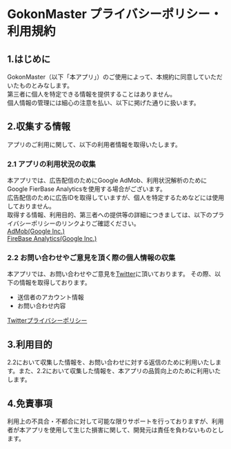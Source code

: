 # GokonMaster プライバシーポリシー・利用規約

## 1.はじめに
GokonMaster（以下「本アプリ」）のご使用によって、本規約に同意していただいたものとみなします。  
第三者に個人を特定できる情報を提供することはありません。  
個人情報の管理には細心の注意を払い、以下に掲げた通りに扱います。  

## 2.収集する情報
アプリのご利用に関して、以下の利用者情報を取得いたします。

### 2.1 アプリの利用状況の収集
本アプリでは、広告配信のためにGoogle AdMob、利用状況解析のためにGoogle FierBase Analyticsを使用する場合がございます。  
広告配信のために広告IDを取得していますが、個人を特定するためなどには使用しておりません。  
取得する情報、利用目的、第三者への提供等の詳細につきましては、以下のプライバシーポリシーのリンクよりご確認ください。  
[AdMob(Google Inc.)](https://policies.google.com/technologies/ads?hl=ja)  
[FireBase Analytics(Google Inc.)](https://policies.google.com/privacy?hl=ja%EF%BB%BF)

### 2.2 お問い合わせやご意見を頂く際の個人情報の収集
本アプリでは、お問い合わせやご意見を[Twitter](https://twitter.com/GokonMaster_)に頂いております。  
その際、以下の情報を取得しております。
* 送信者のアカウント情報
* お問い合わせ内容

[Twitterプライバシーポリシー](https://twitter.com/ja/privacy)

## 3.利用目的
2.2において収集した情報を、お問い合わせに対する返信のために利用いたします。また、2.2において収集した情報を、本アプリの品質向上のために利用いたします。

## 4.免責事項
利用上の不具合・不都合に対して可能な限りサポートを行っておりますが、利用者が本アプリを使用して生じた損害に関して、開発元は責任を負わないものとします。

